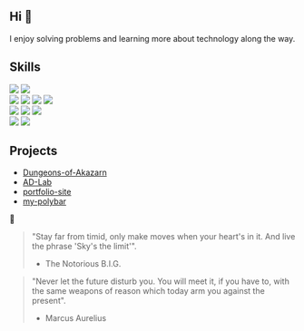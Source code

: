 ## Hi 👋
I enjoy solving problems and learning more about technology along the way.

<!--
## Skills

| Skill                                         | Associated Project         |
|-----------------------------------------------|----------------------------|
| SIEM Implementation and Log Analysis          | <a href="https://github.com/augzz/AD_Detection_Lab">AD_Detection_Lab</a>|
| Network Traffic Monitoring and Attack Detection | <a href="https://github.com/augzz/AD_Detection_Lab">AD_Detection_Lab</a>|
| Scripting | <a href="https://github.com/augzz/my_polybar">my_polybar</a>|
-->
## Skills
<div>
    <img src="https://img.shields.io/badge/-Wireshark-1679A7?&style=for-the-badge&logo=Wireshark&logoColor=white" />
    <img src="https://img.shields.io/badge/Unity-100000?style=for-the-badge&logo=unity&logoColor=white" />
</div>
<div>
    <img src="https://img.shields.io/badge/Python-FFD43B?style=for-the-badge&logo=python&logoColor=blue" />
    <img src="https://img.shields.io/badge/-C%23-239120?&style=for-the-badge&logo=csharp&logoColor=white" />
    <img src="https://img.shields.io/badge/-Bash-4EAA25?&style=for-the-badge&logo=GNU%20Bash&logoColor=white" />
    <img src="https://img.shields.io/badge/powershell-5391FE?style=for-the-badge&logo=powershell&logoColor=white" />
</div>
<div>
    <img src="https://img.shields.io/badge/React-20232A?style=for-the-badge&logo=react&logoColor=61DAFB" />
    <img src="https://img.shields.io/badge/JavaScript-323330?style=for-the-badge&logo=javascript&logoColor=F7DF1E" />
    <img src="https://img.shields.io/badge/Tailwind_CSS-38B2AC?style=for-the-badge&logo=tailwind-css&logoColor=white" />
</div>
<div>
    <img src="https://img.shields.io/badge/Linux-FCC624?style=for-the-badge&logo=linux&logoColor=black" />
    <img src="https://img.shields.io/badge/Windows-0078D6?style=for-the-badge&logo=windows&logoColor=white" />
</div>

<!--
## Certifications
<div>
    <a href="https://www.credly.com/earner/earned/badge/20367d10-c4ce-4cb2-b881-26107b6b8570">
        <img src="https://img.shields.io/badge/-Security%2B-FF0000?&style=for-the-badge&logo=CompTIA&logoColor=white" />
    </a>
</div>
-->

## Projects 
-  <a href="https://github.com/augzz/Dungeons-of-Akazarn">Dungeons-of-Akazarn</a>
-  <a href="https://github.com/augzz/AD-Lab">AD-Lab</a>
-  <a href="https://github.com/augzz/portfolio-site">portfolio-site</a>
-  <a href="https://github.com/augzz/my-polybar">my-polybar</a>

💬 
> "Stay far from timid, only make moves when your heart's in it. And live the phrase 'Sky's the limit'".
> - The Notorious B.I.G.

> "Never let the future disturb you. You will meet it, if you have to, with the same weapons of reason which today arm you against the present".
> - Marcus Aurelius

<!--
**augzz/augzz** is a ✨ _special_ ✨ repository because its `README.md` (this file) appears on your GitHub profile.

Here are some ideas to get you started:

- 🔭 I’m currently working on ...
- 🌱 I’m currently learning ...
- 👯 I’m looking to collaborate on ...
- 🤔 I’m looking for help with ...
- 💬 Ask me about ...
- 📫 How to reach me: ...
- 😄 Pronouns: ...
- ⚡ Fun fact: ...
-->
